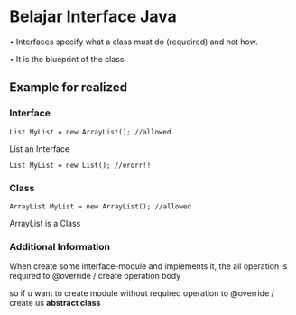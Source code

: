 # Belajar Interface Java

•	Interfaces specify what a class must do (requeired) and not how.

•	It is the blueprint of the class.

## Example for realized

### Interface
```
List MyList = new ArrayList(); //allowed
```
List an Interface

```
List MyList = new List(); //erorr!!
```


### Class
```
ArrayList MyList = new ArrayList(); //allowed
```
ArrayList is a Class

### Additional Information

When create some interface-module and implements it, 
the all operation is required to @override / create operation body

so if u want to create module without required operation to 
@override / create us **abstract class**
